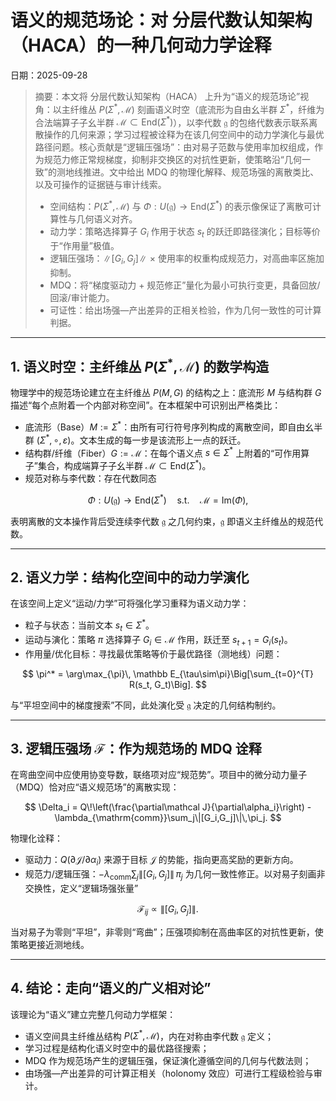 ﻿# 语义的规范场论：对 分层代数认知架构（HACA）的一种几何动力学诠释
日期：2025-09-28

> 摘要：本文将 分层代数认知架构（HACA） 上升为“语义的规范场论”视角：以主纤维丛 $P(\Sigma^*,\,\mathcal M)$ 刻画语义时空（底流形为自由幺半群 $\Sigma^*$，纤维为合法端算子子幺半群 $\mathcal M\subset\mathrm{End}(\Sigma^*)$），以李代数 $\mathfrak g$ 的包络代数表示联系离散操作的几何来源；学习过程被诠释为在该几何空间中的动力学演化与最优路径问题。核心贡献是“逻辑压强场”：由对易子范数与使用率加权组成，作为规范力修正常规梯度，抑制非交换区的对抗性更新，使策略沿“几何一致”的测地线推进。文中给出 MDQ 的物理化解释、规范场强的离散类比、以及可操作的证据链与审计线索。
>
> - 空间结构：$P(\Sigma^*,\mathcal M)$ 与 $\Phi:U(\mathfrak g)\to\mathrm{End}(\Sigma^*)$ 的表示像保证了离散可计算性与几何语义对齐。
> - 动力学：策略选择算子 $G_i$ 作用于状态 $s_t$ 的跃迁即路径演化；目标等价于“作用量”极值。
> - 逻辑压强场：$\|[G_i,G_j]\|$ × 使用率的权重构成规范力，对高曲率区施加抑制。
> - MDQ：将“梯度驱动力 + 规范修正”量化为最小可执行变更，具备回放/回滚/审计能力。
> - 可证性：给出场强—产出差异的正相关检验，作为几何一致性的可计算判据。

---

## 1. 语义时空：主纤维丛 $P(\Sigma^*, \mathcal{M})$ 的数学构造

物理学中的规范场论建立在主纤维丛 $P(M,G)$ 的结构之上：底流形 $M$ 与结构群 $G$ 描述“每个点附着一个内部对称空间”。在本框架中可识别出严格类比：

* 底流形（Base）$M:=\Sigma^*$：由所有可行符号序列构成的离散空间，即自由幺半群 $(\Sigma^*,\circ,\varepsilon)$。文本生成的每一步是该流形上一点的跃迁。
* 结构群/纤维（Fiber）$G:=\mathcal M$：在每个语义点 $s\in\Sigma^*$ 上附着的“可作用算子”集合，构成端算子子幺半群 $\mathcal M\subset\mathrm{End}(\Sigma^*)$。
* 规范对称与李代数：存在代数同态

$$
\Phi:U(\mathfrak g)\to\mathrm{End}(\Sigma^*)\quad\text{s.t.}\quad \mathcal M=\mathrm{Im}(\Phi),
$$

表明离散的文本操作背后受连续李代数 $\mathfrak g$ 之几何约束，$\mathfrak g$ 即语义主纤维丛的规范代数。

---

## 2. 语义力学：结构化空间中的动力学演化

在该空间上定义“运动/力学”可将强化学习重释为语义动力学：

* 粒子与状态：当前文本 $s_t\in\Sigma^*$。
* 运动与演化：策略 $\pi$ 选择算子 $G_i\in\mathcal M$ 作用，跃迁至 $s_{t+1}=G_i(s_t)$。
* 作用量/优化目标：寻找最优策略等价于最优路径（测地线）问题：

$$
\pi^* = \arg\max_{\pi}\, \mathbb E_{\tau\sim\pi}\Big[\sum_{t=0}^{T} R(s_t, G_t)\Big].
$$

与“平坦空间中的梯度搜索”不同，此处演化受 $\mathfrak g$ 决定的几何结构制约。

---

## 3. 逻辑压强场 $\mathcal F$：作为规范场的 MDQ 诠释

在弯曲空间中应使用协变导数，联络项对应“规范势”。项目中的微分动力量子（MDQ）恰对应“语义规范场”的离散实现：

$$
\Delta_i = Q\!\left(\frac{\partial\mathcal J}{\partial\alpha_i}\right) - \lambda_{\mathrm{comm}}\sum_j\|[G_i,G_j]\|\,\pi_j.
$$

物理化诠释：

* 驱动力：$Q(\partial\mathcal J/\partial\alpha_i)$ 来源于目标 $\mathcal J$ 的势能，指向更高奖励的更新方向。
* 规范力/逻辑压强：$-\lambda_{\mathrm{comm}}\sum_j\|[G_i,G_j]\|\,\pi_j$ 为几何一致性修正。以对易子刻画非交换性，定义“逻辑场强张量”

$$
\mathcal F_{ij} \propto \|[G_i, G_j]\|.
$$

当对易子为零则“平坦”，非零则“弯曲”；压强项抑制在高曲率区的对抗性更新，使策略更接近测地线。

---

## 4. 结论：走向“语义的广义相对论”

该理论为“语义”建立完整几何动力学框架：

* 语义空间具主纤维丛结构 $P(\Sigma^*,\mathcal M)$，内在对称由李代数 $\mathfrak g$ 定义；
* 学习过程是结构化语义时空中的最优路径搜索；
* MDQ 作为规范场产生的逻辑压强，保证演化遵循空间的几何与代数法则；
* 由场强—产出差异的可计算正相关（holonomy 效应）可进行工程级检验与审计。